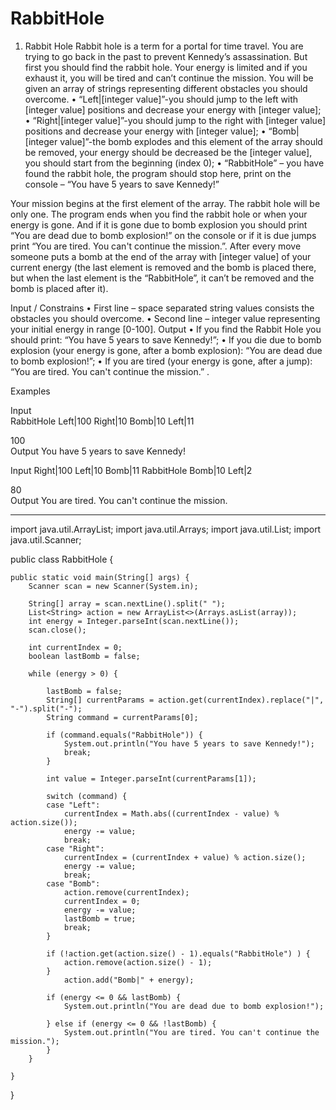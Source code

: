 # RabbitHole


1.	Rabbit Hole
Rabbit hole is a term for a portal for time travel. 
You are trying to go back in the past to prevent Kennedy’s assassination. But first you should find the rabbit hole. Your energy is limited and if you exhaust it, you will be tired and can’t continue the mission.
You will be given an array of strings representing different obstacles you should overcome. 
•	“Left|[integer value]”-you should jump to the left with [integer value] positions and decrease your energy with [integer value];
•	“Right|[integer value]”-you should jump to the right with [integer value] positions and decrease your energy with [integer value];
•	“Bomb|[integer value]”-the bomb explodes and this element of the array should be removed, your energy should be decreased be the [integer value], you should start from the beginning (index 0);
•	“RabbitHole” – you have found the rabbit hole, the program should stop here, print on the console – “You have 5 years to save Kennedy!”
 
Your mission begins at the first element of the array. The rabbit hole will be only one.
The program ends when you find the rabbit hole or when your energy is gone. And if it is gone due to bomb explosion you should print “You are dead due to bomb explosion!” on the console or if it is due jumps print
“You are tired. You can't continue the mission.”.
After every move someone puts a bomb at the end of the array with [integer value] of your current energy (the last element is removed and the bomb is placed there, but when the last element is the “RabbitHole”, it can’t be removed and the bomb is placed after it).



Input / Constrains
•	First line – space separated string values consists the obstacles you should overcome.
•	Second line – integer value representing your initial energy in range [0-100].
Output
•	If you find the Rabbit Hole you should print: “You have 5 years to save Kennedy!”;
•	If you die due to bomb explosion (your energy is gone, after a bomb explosion): “You are dead due to bomb explosion!”;
•	If you are tired (your energy is gone, after a jump): “You are tired. You can't continue the mission.” .





Examples

Input	                                                      
RabbitHole Left|100 Right|10 Bomb|10 Left|11

100	 
	Output         You have 5 years to save Kennedy!

Input
Right|100 Left|10 Bomb|11 RabbitHole Bomb|10 Left|2

80	
	Output   You are tired. You can't continue the mission.

-----------------------------------------------------------------------------------------------------------------------------

import java.util.ArrayList;
import java.util.Arrays;
import java.util.List;
import java.util.Scanner;

public class RabbitHole {

	public static void main(String[] args) {
		Scanner scan = new Scanner(System.in);
		
		String[] array = scan.nextLine().split(" ");
		List<String> action = new ArrayList<>(Arrays.asList(array));
		int energy = Integer.parseInt(scan.nextLine());
		scan.close();
		
		int currentIndex = 0;
		boolean lastBomb = false;
		
		while (energy > 0) {

			lastBomb = false;
			String[] currentParams = action.get(currentIndex).replace("|", "-").split("-");
			String command = currentParams[0];
			
			if (command.equals("RabbitHole")) {
				System.out.println("You have 5 years to save Kennedy!");
				break;
			} 
			
			int value = Integer.parseInt(currentParams[1]);
			
			switch (command) {
			case "Left":
				currentIndex = Math.abs((currentIndex - value) % action.size());
				energy -= value;
				break;
			case "Right":
				currentIndex = (currentIndex + value) % action.size();
				energy -= value;
				break;
			case "Bomb":
				action.remove(currentIndex);
				currentIndex = 0;
				energy -= value;
				lastBomb = true;
				break;
			}		
			
			if (!action.get(action.size() - 1).equals("RabbitHole") ) {
				action.remove(action.size() - 1);
			}
				action.add("Bomb|" + energy);
			
			if (energy <= 0 && lastBomb) {
				System.out.println("You are dead due to bomb explosion!");
				
			} else if (energy <= 0 && !lastBomb) {
				System.out.println("You are tired. You can't continue the mission.");
			}
		}
		
	}
}



	      
